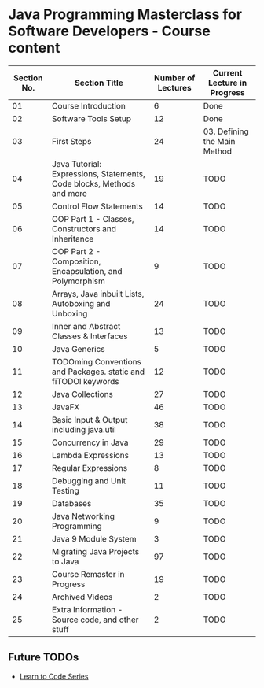 # Java Programming Masterclass for Software Developers - Course content

| Section No. | Section Title                                                         | Number of Lectures | Current Lecture in Progress  |
| ----------- | --------------------------------------------------------------------- | ------------------ | ---------------------------- |
| 01          | Course Introduction                                                   | 6                  | Done                         |
| 02          | Software Tools Setup                                                  | 12                 | Done                         |
| 03          | First Steps                                                           | 24                 | 03. Defining the Main Method |
| 04          | Java Tutorial: Expressions, Statements, Code blocks, Methods and more | 19                 | TODO                         |
| 05          | Control Flow Statements                                               | 14                 | TODO                         |
| 06          | OOP Part 1 - Classes, Constructors and Inheritance                    | 14                 | TODO                         |
| 07          | OOP Part 2 - Composition, Encapsulation, and Polymorphism             | 9                  | TODO                         |
| 08          | Arrays, Java inbuilt Lists, Autoboxing and Unboxing                   | 24                 | TODO                         |
| 09          | Inner and Abstract Classes & Interfaces                               | 13                 | TODO                         |
| 10          | Java Generics                                                         | 5                  | TODO                         |
| 11          | TODOming Conventions and Packages. static and fiTODOl keywords        | 12                 | TODO                         |
| 12          | Java Collections                                                      | 27                 | TODO                         |
| 13          | JavaFX                                                                | 46                 | TODO                         |
| 14          | Basic Input & Output including java.util                              | 38                 | TODO                         |
| 15          | Concurrency in Java                                                   | 29                 | TODO                         |
| 16          | Lambda Expressions                                                    | 13                 | TODO                         |
| 17          | Regular Expressions                                                   | 8                  | TODO                         |
| 18          | Debugging and Unit Testing                                            | 11                 | TODO                         |
| 19          | Databases                                                             | 35                 | TODO                         |
| 20          | Java Networking Programming                                           | 9                  | TODO                         |
| 21          | Java 9 Module System                                                  | 3                  | TODO                         |
| 22          | Migrating Java Projects to Java                                       | 97                 | TODO                         |
| 23          | Course Remaster in Progress                                           | 19                 | TODO                         |
| 24          | Archived Videos                                                       | 2                  | TODO                         |
| 25          | Extra Information - Source code, and other stuff                      | 2                  | TODO                         |

## Future TODOs

- [Learn to Code Series](https://www.youtube.com/playlist?list=PLXtTjtWmQhg0N08o_oSaAantmQAu-1Xad)
